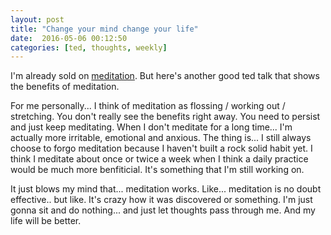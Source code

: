 ```yaml
---
layout: post
title: "Change your mind change your life"
date:  2016-05-06 00:12:50
categories: [ted, thoughts, weekly]
---
```

I'm already sold on [meditation](https://www.youtube.com/watch?v=upNONoxskiw). But here's another good ted talk that shows the benefits of meditation.

For me personally... I think of meditation as flossing / working out / stretching. You don't really see the benefits right away. You need to persist and just keep meditating. When I don't meditate for a long time... I'm actually more irritable, emotional and anxious. The thing is... I still always choose to forgo meditation because I haven't built a rock solid habit yet. I think I meditate about once or twice a week when I think a daily practice would be much more benfiticial. It's something that I'm still working on.

It just blows my mind that... meditation works. Like... meditation is no doubt effective.. but like. It's crazy how it was discovered or something. I'm just gonna sit and do nothing... and just let thoughts pass through me. And my life will be better.


